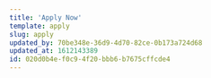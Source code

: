 ```yaml
---
title: 'Apply Now'
template: apply
slug: apply
updated_by: 70be348e-36d9-4d70-82ce-0b173a724d68
updated_at: 1612143389
id: 020d0b4e-f0c9-4f20-bbb6-b7675cffcde4
---
```

